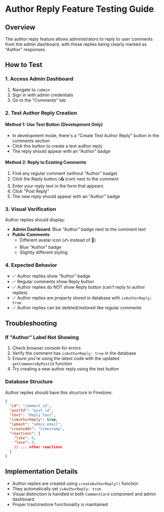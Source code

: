 # Author Reply Feature Testing Guide

## Overview
The author reply feature allows administrators to reply to user comments from the admin dashboard, with these replies being clearly marked as "Author" responses.

## How to Test

### 1. Access Admin Dashboard
1. Navigate to `/admin`
2. Sign in with admin credentials
3. Go to the "Comments" tab

### 2. Test Author Reply Creation

#### Method 1: Use Test Button (Development Only)
- In development mode, there's a "Create Test Author Reply" button in the comments section
- Click this button to create a test author reply
- The reply should appear with an "Author" badge

#### Method 2: Reply to Existing Comments
1. Find any regular comment (without "Author" badge)
2. Click the Reply button (📤 icon) next to the comment
3. Enter your reply text in the form that appears
4. Click "Post Reply"
5. The new reply should appear with an "Author" badge

### 3. Visual Verification
Author replies should display:
- **Admin Dashboard**: Blue "Author" badge next to the comment text
- **Public Comments**: 
  - Different avatar icon (✍️ instead of 👤)
  - Blue "Author" badge
  - Slightly different styling

### 4. Expected Behavior
- ✅ Author replies show "Author" badge
- ✅ Regular comments show Reply button
- ✅ Author replies do NOT show Reply button (can't reply to author replies)
- ✅ Author replies are properly stored in database with `isAuthorReply: true`
- ✅ Author replies can be deleted/restored like regular comments

## Troubleshooting

### If "Author" Label Not Showing
1. Check browser console for errors
2. Verify the comment has `isAuthorReply: true` in the database
3. Ensure you're using the latest code with the updated `getCommentsByPostId` function
4. Try creating a new author reply using the test button

### Database Structure
Author replies should have this structure in Firestore:
```json
{
  "id": "comment_id",
  "postId": "post_id", 
  "text": "Reply text",
  "isAuthorReply": true,
  "ipHash": "admin_email",
  "createdAt": "timestamp",
  "reactions": {
    "like": 0,
    "love": 0,
    // ... other reactions
  }
}
```

## Implementation Details
- Author replies are created using `createAuthorReply()` function
- They automatically set `isAuthorReply: true`
- Visual distinction is handled in both `CommentCard` component and admin dashboard
- Proper trash/restore functionality is maintained 